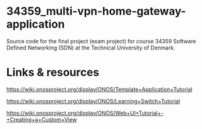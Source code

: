 # 34359_multi-vpn-home-gateway-application
Source code for the final project (exam project) for course 34359 Software Defined Networking (SDN) at the Technical University of Denmark. 


# Links & resources
https://wiki.onosproject.org/display/ONOS/Template+Application+Tutorial

https://wiki.onosproject.org/display/ONOS/Learning+Switch+Tutorial 

https://wiki.onosproject.org/display/ONOS/Web+UI+Tutorial+-+Creating+a+Custom+View


